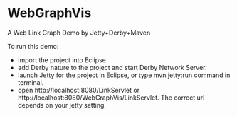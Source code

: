 WebGraphVis
===========

A Web Link Graph Demo by Jetty+Derby+Maven

To run this demo:

+ import the project into Eclipse.
+ add Derby nature to the project and start Derby Network Server.
+ launch Jetty for the project in Eclipse, or type mvn jetty:run command in terminal.
+ open http://localhost:8080/LinkServlet or http://localhost:8080/WebGraphVis/LinkServlet. 
  The correct url depends on your jetty setting.
